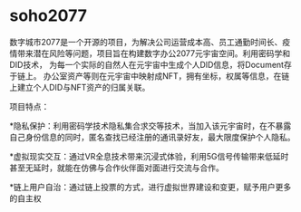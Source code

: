 # soho2077

数字城市2077是一个开源的项目，为解决公司运营成本高、员工通勤时间长、疫情带来潜在风险等问题，项目旨在构建数字办公2077元宇宙空间。利用密码学和DID技术， 为每一个实际的自然人在元宇宙中生成个人DID信息，将Document存于链上。 办公室资产等则在元宇宙中映射成NFT，拥有坐标，权属等信息，在链上建立个人DID与NFT资产的归属关联。

项目特点：

*隐私保护：利用密码学技术隐私集合求交等技术，当加入该元宇宙时，在不暴露自己身份信息的同时，匿名查找已经注册的通讯录好友，最大限度保护个人隐私。

*虚拟现实交互：通过VR全息技术带来沉浸式体验，利用5G信号传输带来低延时甚至无延时，就能在仿佛与合作伙伴面对面进行交流与合作。

*链上用户自治：通过链上投票的方式，进行虚拟世界建设和变更，赋予用户更多的自主权
